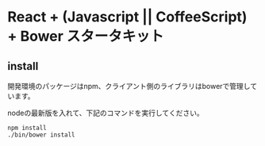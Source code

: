 # React + (Javascript || CoffeeScript) + Bower スタータキット

## install

開発環境のパッケージはnpm、クライアント側のライブラリはbowerで管理しています。

nodeの最新版を入れて、下記のコマンドを実行してください。

```
npm install
./bin/bower install
```
